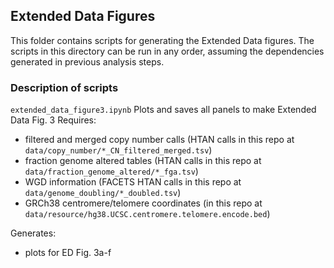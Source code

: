 ## Extended Data Figures

This folder contains scripts for generating the Extended Data figures. The scripts in this directory can be run in any order, assuming the dependencies generated in previous analysis steps.


### Description of scripts

`extended_data_figure3.ipynb`
Plots and saves all panels to make Extended Data Fig. 3
Requires:
* filtered and merged copy number calls (HTAN calls in this repo at `data/copy_number/*_CN_filtered_merged.tsv`)
* fraction genome altered tables (HTAN calls in this repo at `data/fraction_genome_altered/*_fga.tsv`)
* WGD information (FACETS HTAN calls in this repo at `data/genome_doubling/*_doubled.tsv`)
* GRCh38 centromere/telomere coordinates (in this repo at `data/resource/hg38.UCSC.centromere.telomere.encode.bed`)

Generates:
* plots for ED Fig. 3a-f

